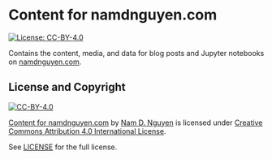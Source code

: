 # Content for namdnguyen.com

[![License: CC-BY-4.0](https://img.shields.io/github/license/namdnguyen/namdnguyen.com-content)](https://creativecommons.org/licenses/by/4.0/)

Contains the content, media, and data for blog posts and Jupyter notebooks on [namdnguyen.com](https://namdnguyen.com).

## License and Copyright

[![CC-BY-4.0](https://licensebuttons.net/l/by/4.0/88x31.png)](http://creativecommons.org/licenses/by/4.0/)

[Content for namdnguyen.com](https://github.com/namdnguyen/namdnguyen.com-content) by [Nam D. Nguyen](https://github.com/namdnguyen) is licensed under [Creative Commons Attribution 4.0 International License](http://creativecommons.org/licenses/by/4.0).

See [LICENSE](LICENSE) for the full license.
